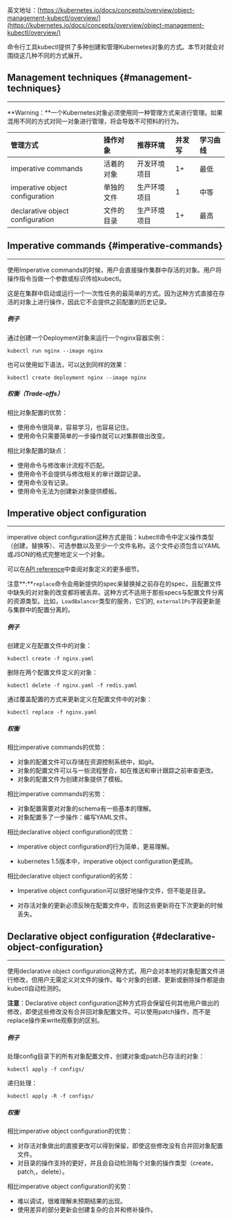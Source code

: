 英文地址：[https://kubernetes.io/docs/concepts/overview/object-management-kubectl/overview/](https://kubernetes.io/docs/concepts/overview/object-management-kubectl/overview/)

命令行工具kubectl提供了多种创建和管理Kubernetes对象的方式。本节对就会对围绕这几种不同的方式展开。

## Management techniques {#management-techniques}

---

**Warning：**一个Kubernetes对象必须使用同一种管理方式来进行管理。如果混用不同的方式对同一对象进行管理，将会导致不可预料的行为。

| 管理方式 | 操作对象 | 推荐环境 | 并发写 | 学习曲线 |
| :--- | :--- | :--- | :--- | :--- |
| imperative commands | 活着的对象 | 开发环境项目 | 1+ | 最低 |
| imperative object configuration | 单独的文件 | 生产环境项目 | 1 | 中等 |
| declarative object configuration  | 文件的目录 | 生产环境项目 | 1+ | 最高 |

## Imperative commands {#imperative-commands}

---

使用Imperative commands的时候，用户会直接操作集群中存活的对象。用户将操作指令当做一个参数或标识传给kubectl。

这是在集群中启动或运行一个一次性任务的最简单的方式。因为这种方式直接在存活的对象上进行操作，因此它不会提供之前配置的历史记录。

##### 例子

通过创建一个Deployment对象来运行一个nginx容器实例：

```
kubectl run nginx --image nginx
```

也可以使用如下语法，可以达到同样的效果：

```
kubectl create deployment nginx --image nginx
```

##### 权衡（Trade-offs）

相比对象配置的优势：

* 使用命令很简单，容易学习，也容易记住。
* 使用命令只需要简单的一步操作就可以对集群做出改变。

相比对象配置的缺点：

* 使用命令与修改审计流程不匹配。
* 使用命令不会提供与修改相关的审计跟踪记录。
* 使用命令没有记录。
* 使用命令无法为创建新对象提供模板。

## Imperative object configuration

---

imperative object configuration这种方式是指：kubectl命令中定义操作类型（创建，替换等）、可选参数以及至少一个文件名称。这个文件必须包含以YAML或JSON的格式完整地定义一个对象。

可以在[API reference](https://kubernetes.io/docs/api-reference/v1.9/)中查阅对象定义的更多细节。

注意**:**`replace`命令会用新提供的spec来替换掉之前存在的spec，且配置文件中缺失的对对象的改变都将被丢弃。这种方式不适用于那些specs与配置文件分离的资源类型。比如，`LoadBalancer`类型的服务，它们的, `externalIPs`字段更新是与集群中的配置分离的。

##### 例子

创建定义在配置文件中的对象：

```
kubectl create -f nginx.yaml
```

删除在两个配置文件定义的对象：

```
kubectl delete -f nginx.yaml -f redis.yaml
```

通过覆盖配置的方式来更新定义在配置文件中的对象：

```
kubectl replace -f nginx.yaml
```

##### 权衡

相比imperative commands的优势：

* 对象的配置文件可以存储在资源控制系统中，如git。
* 对象的配置文件可以与一些流程整合，如在推送和审计跟踪之前审查更改。
* 对象的配置文件为创建对象提供了模板。

相比imperative commands的劣势：

* 对象配置需要对对象的schema有一些基本的理解。
* 对象配置多了一步操作：编写YAML文件。

相比declarative object configuration的优势：

* imperative object configuration的行为简单，更易理解。

* kubernetes 1.5版本中，imperative object configuration更成熟。

相比declarative object configuration的劣势：

* Imperative object configuration可以很好地操作文件，但不能是目录。

* 对存活对象的更新必须反映在配置文件中，否则这些更新将在下次更新的时候丢失。

## Declarative object configuration {#declarative-object-configuration}

---

使用declarative object configuration这种方式，用户会对本地的对象配置文件进行修改，但用户无需定义对文件的操作。每个对象的创建、更新或删除操作都是由kubectl自动检测的。

**注意**：Declarative object configuration这种方式将会保留任何其他用户做出的修改，即使这些修改没有合并回对象配置文件。可以使用patch操作，而不是replace操作来write观察到的区别。

##### 例子

处理config目录下的所有对象配置文件，创建对象或patch已存活的对象：

```
kubectl apply -f configs/
```

递归处理：

```
kubectl apply -R -f configs/
```

##### 权衡

相比imperative object configuration的优势：

* 对存活对象做出的直接更改可以得到保留，即使这些修改没有合并回对象配置文件。
* 对目录的操作支持的更好，并且会自动检测每个对象的操作类型（create，patch,，delete）。

相比imperative object configuration的劣势：

* 难以调试，很难理解未预期结果的出现。
* 使用差异的部分更新会创建复杂的合并和修补操作。









